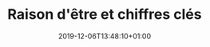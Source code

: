 ---
title: Raison d'être et chiffres clés
date: 2019-12-06T13:48:10+01:00
layout: chiffres
menu:
  main:
    parent: asso
    weight: 1
illu: /img/page-mission/illu-mission.svg
intro:
  first: "Cacher sa protection dans sa manche, se moquer d’une tâche de sang sur un jean, employer des euphémismes, ne pas avoir accès à des protections, sont autant d’habitudes qui prouvent que les règles demeurent encore un sujet extrêmement tabou. Aujourd’hui encore, les règles et leurs conséquences sur la vie et la santé de millions de femmes restent un impensé collectif, cela ne peut pas durer."
origine:
  title: Origine
  text_first: "Créée en 2015 par Tara Heuzé-Sarmini, Règles Élémentaires est la première association française de lutte contre la précarité menstruelle et le tabou des règles. 
  Notre mission : permettre à toutes les personnes de vivre leurs règles dans de bonnes conditions et faire qu’avoir ses règles ne soit plus un frein dans leur quotidien."
  text_second: "Pour cela, nous avons débuté par la collecte de protections périodiques pour les redistribuer aux personnes qui en ont besoin. Mais il fallait aller plus loin et combattre le tabou, c’est pourquoi nous avons développé des actions concrètes de sensibilisation avec des interventions dans les écoles pour donner de l’information là où elle est encore absente et pourtant nécessaire. Petit à petit, nous avons fait entrer les règles dans le débat public, que ce soit à travers des mobilisations politiques, des événements, des grandes campagnes de sensibilisation… Bref, nous agissons concrètement pour <b>#changerlesregles</b> !"
precarite:
  title: "La précarité menstruelle, c’est quoi ?"
  text: "Elle désigne les difficultés à se procurer des protections périodiques de première nécessité et de vivre dignement ses règles. Certaines personnes victimes de précarité menstruelle n’ont pas accès à suffisamment de protections, d’autres n’y ont pas accès du tout."
  chiffre_title: "En France, 2 000 000 de femmes sont victimes de précarité menstruelle"
  chiffre_text: "Ce manque d’accès aux protections peut bien sûr provoquer de graves troubles physiques : démangeaisons, infections, syndrome du choc toxique pouvant occasionner la mort mais a également un fort impact psychologique : perte de confiance en soi et répercussions sociales (incapacité à aller travailler ou étudier, notamment)"
tabou:
  title: "À quel point c’est tabou les règles ?"
  text: "Pourtant les conséquences sont bien réelles : Précarité menstruelle, méconnaissances (sur son corps, sur le fonctionnement des règles…), errance médicale, traitements inadaptés, discriminations, humiliations….<br/>
  Ce tabou se renforce encore plus à l’école où ⅓ des jeunes ont déjà subi des humiliations, ou en entreprise où il est quasiment impossible de trouver des protections périodiques alors même que les règles sont par nature difficilement prévisibles. "
  chiffre_title: "1 Français·e sur 2 pense que les règles sont taboues"
study:
  - number: 15%
    text: "15% des femmes en France ont été confrontées à la précarité menstruelle*"
  - number: 30%
    text: "30% des femmes ont déjà manqué le travail à cause de leurs règles*"
  - number: 80%
    text: "80% des Français·es estiment que la précarité menstruelle est un sujet de santé publique*"
  - number: 60%
    text: "60% des répondant·es n’ont reçu aucun enseignement formel à propos des règles*"
study_source: "* (source : baromètre exclusif Règles Élémentaires x OpinionWay, Mai 2022)"
study_title: "Notre baromètre avec Opinion Way"
study_text: "Pour que les règles soient un sujet de santé publique !"
study_button: "Consulter le baromètre"
numbers:
  title: Notre impact
  content: "Depuis la création de l'association en novembre 2015 :" 
  cards:
    - number: "+ de 12M"
      img: /img/page-mission/carte.svg
      desc: de protections collectées et redistribuées
    - number: "900 000"
      img: /img/page-mission/rond-protections.svg
      desc: mois de règles couverts
    - number: "+ de 2 600"
      img: /img/page-mission/illu_obtenir_une_boite.svg
      desc: collectes organisées partout en France
    - number: "+ de 500"
      img: /img/page-mission/partenariat.svg
      desc: partenaires associatifs sur tout le territoire
    - number: "6 500"
      img: /img/page-mission/sensibilisation.svg
      desc: personnes sensibilisées lors de nos ateliers ou événements
collectes:
  title: "Protections périodiques collectées par Règles Élémentaires"
action_button: "En savoir plus sur nos actions"
---